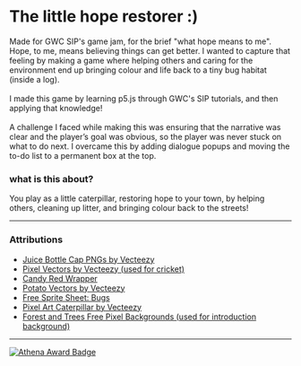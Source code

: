 # The little hope restorer :)
Made for GWC SIP's game jam, for the brief "what hope means to me".<br>Hope, to me, means believing things can get better. I wanted to capture that feeling by making a game where helping others and caring for the environment end up bringing colour and life back to a tiny bug habitat (inside a log).<br>
<br>I made this game by learning p5.js through GWC's SIP tutorials, and then applying that knowledge!<br>
<br>A challenge I faced while making this was ensuring that the narrative was clear and the player’s goal was obvious, so the player was never stuck on what to do next. I overcame this by adding dialogue popups and moving the to-do list to a permanent box at the top. 

###  what is this about?
You play as a little caterpillar, restoring hope to your town, by helping others, cleaning up litter, and bringing colour back to the streets!

---
###  Attributions
- <a href="https://www.vecteezy.com/free-png/juice-bottle-cap">Juice Bottle Cap PNGs by Vecteezy</a>
- <a href="https://www.vecteezy.com/free-vector/pixel">Pixel Vectors by Vecteezy (used for cricket)</a>
- <a href = "https://stock.adobe.com/uk/images/candy-red-wrapper-empty-and-open-isolated-on-white-background-with-copy-space-for-your-text/304696907?sdid=DMMD1BPP&mv=social&mv2=orgsoc&as_channel=social_ads&as_campclass=brand&as_campaign=Ecommerce&as_source=Pinterest&as_camptype=acquisitions&as_audience=users">Candy Red Wrapper</a>
- <a href="https://www.vecteezy.com/free-vector/potato">Potato Vectors by Vecteezy</a>
- <a href = "https://victory-works-studios-llc.itch.io/free-sprite-sheet-bugs">Free Sprite Sheet: Bugs</a>
- <a href="https://www.vecteezy.com/vector-art/54384862-pixel-art-illustration-caterpillar-pixelated-caterpillar-caterpillar-insect-icon-pixelated-for-the-pixel-art-game-and-icon-for-website-and-game-old-school-retro">Pixel Art Caterpillar by Vecteezy</a>
- <a href = 'https://craftpix.net/freebies/forest-and-trees-free-pixel-backgrounds/'>Forest and Trees Free Pixel Backgrounds (used for introduction background)</a>
---
[![Athena Award Badge](https://img.shields.io/endpoint?url=https%3A%2F%2Faward.athena.hackclub.com%2Fapi%2Fbadge)](https://award.athena.hackclub.com?utm_source=readme)

